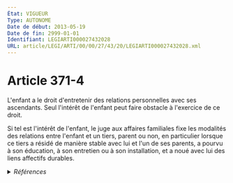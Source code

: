 ```yaml
---
État: VIGUEUR
Type: AUTONOME
Date de début: 2013-05-19
Date de fin: 2999-01-01
Identifiant: LEGIARTI000027432028
URL: article/LEGI/ARTI/00/00/27/43/20/LEGIARTI000027432028.xml
---
```


<h1>Article 371-4</h1>

L'enfant a le droit d'entretenir des relations personnelles avec ses ascendants.
Seul l'intérêt de l'enfant peut faire obstacle à l'exercice de ce droit.<br />

Si tel est l'intérêt de l'enfant, le juge aux affaires familiales fixe les
modalités des relations entre l'enfant et un tiers, parent ou non, en
particulier lorsque ce tiers a résidé de manière stable avec lui et l'un de ses
parents, a pourvu à son éducation, à son entretien ou à son installation, et a
noué avec lui des liens affectifs durables.


<details>
  <summary><em>Références</em></summary>

  <h2>Articles faisant référence à l'article</h2>
  
  <ul>
    <li>
      <a href="https://legal.tricoteuses.fr//redirection/LEGIARTI000027416474?vers=git&vers=legifrance">LOI n° 2013-404 du 17 mai 2013 ouvrant le mariage aux couples de personnes de même sexe - article 9 ENTIEREMENT_MODIF</a> MODIFIE source
    </li>
  </ul>
  
  <h2>Références faites par l'article</h2>
  
  <ul>
    <li>
      1985-08-23 CITATION cible <a href="https://legal.tricoteuses.fr//redirection/LEGIARTI000006683020?vers=git&vers=legifrance">Décret n°85-937 du 23 août 1985 relatif au conseil de famille des pupilles de l'Etat. - article 23 AUTONOME ABROGE, en vigueur du 1985-09-05 au 2004-10-26</a>
    </li>
    <li>
      2013-05-17 MODIFIE cible <a href="https://legal.tricoteuses.fr//redirection/LEGIARTI000027416474?vers=git&vers=legifrance">LOI n° 2013-404 du 17 mai 2013 ouvrant le mariage aux couples de personnes de même sexe - article 9 ENTIEREMENT_MODIF</a>
    </li>
    <li>
      2014-08-21 CITATION cible <a href="https://legal.tricoteuses.fr//redirection/LEGIARTI000029399901?vers=git&vers=legifrance">Décret n° 2014-945 du 21 août 2014 relatif à la compétence des chambres détachées de Marmande, Dole et Guingamp des tribunaux de grande instance d'Agen, Lons-le-Saunier et Saint-Brieuc - article 1 AUTONOME ABROGE, en vigueur du 2014-09-01 au 2015-01-01</a>
    </li>
    <li>
      2019-08-30 CITATION cible <a href="https://legal.tricoteuses.fr//redirection/LEGIARTI000039026334?vers=git&vers=legifrance">Décret n° 2019-914 du 30 août 2019 modifiant le code de l'organisation judiciaire et portant diverses adaptations pour l'application de l'article 95 de la loi n° 2019-222 du 23 mars 2019 de programmation 2018-2022 et de réforme pour la justice - article ENTIEREMENT_MODIF</a>
    </li>
    <li>
      2999-01-01 CITATION cible <a href="https://legal.tricoteuses.fr//redirection/LEGIARTI000046375651?vers=git&vers=legifrance">Code civil - article 353-2 AUTONOME VIGUEUR, en vigueur depuis le 2023-01-01</a>
    </li>
    <li>
      2999-01-01 CITATION cible <a href="https://legal.tricoteuses.fr//redirection/LEGIARTI000006905464?vers=git&vers=legifrance">Code de l'action sociale et des familles - article R224-23 AUTONOME VIGUEUR, en vigueur depuis le 2004-10-26</a>
    </li>
    <li>
      2999-01-01 CITATION cible <a href="https://legal.tricoteuses.fr//redirection/LEGIARTI000047053177?vers=git&vers=legifrance">Code de procédure civile - article 1180 AUTONOME VIGUEUR, en vigueur depuis le 2023-01-26</a>
    </li>
    <li>
      CODIFICATION source Loi 1803-03-14
    </li>
  </ul>
</details>
